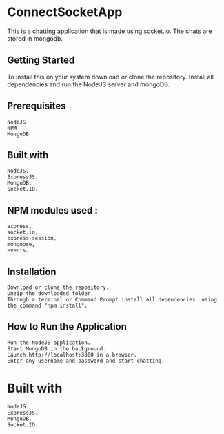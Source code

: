 # ConnectSocketApp
This is a chatting application that is made using socket.io. The chats are stored in mongodb.

## Getting Started
To install this on your system download or clone the repository. Install all dependencies and run the NodeJS server and mongoDB.

## Prerequisites

    NodeJS
    NPM
    MongoDB
    
## Built with

    NodeJS.
    ExpressJS.
    MongoDB.
    Socket.IO.


## NPM modules used : 
    express,
    socket.io,
    express-session,
    mongoose,
    events.

## Installation

    Download or clone the repository.
    Unzip the downloaded folder.
    Through a terminal or Command Prompt install all dependencies  using the command "npm install".

## How to Run the Application

    Run the NodeJS application.
    Start MongoDB in the background.
    Launch http://localhost:3000 in a browser.
    Enter any username and password and start chatting.


# Built with

    NodeJS.
    ExpressJS.
    MongoDB.
    Socket.IO.
